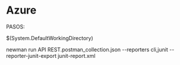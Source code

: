 Azure
=====
PASOS:

$(System.DefaultWorkingDirectory)

newman run API REST.postman_collection.json --reporters cli,junit --reporter-junit-export junit-report.xml